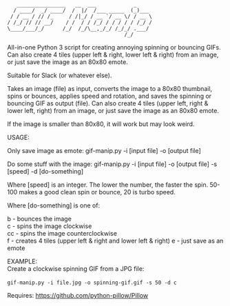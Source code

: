 ```
   ________________   __  ___            _     
  / ____/  _/ ____/  /  |/  /___ _____  (_)___ 
 / / __ / // /_     / /|_/ / __ `/ __ \/ / __ \
/ /_/ // // __/    / /  / / /_/ / / / / / /_/ /
\____/___/_/      /_/  /_/\__,_/_/ /_/_/ .___/ 
                                      /_/      
```

All-in-one Python 3 script for creating annoying spinning or bouncing GIFs. Can also create 4 tiles (upper left & right, lower left & right) from an image, or just save the image as an 80x80 emote.

Suitable for Slack (or whatever else).

Takes an image (file) as input, converts the image to a 80x80 thumbnail, spins or bounces, applies speed and rotation, and saves the spinning or bouncing GIF as output (file). Can also create 4 tiles (upper left, right & lower left, right) from an image, or just save the image as an 80x80 emote.

If the image is smaller than 80x80, it will work but may look weird.

USAGE:

Only save image as emote: gif-manip.py -i [input file] -o [output file]

Do some stuff with the image:
gif-manip.py -i [input file] -o [output file] -s [speed] -d [do-something]

Where [speed] is an integer. The lower the number, the faster the spin. 50-100 makes a good clean spin or bounce, 20 is turbo speed.

Where [do-something] is one of:

b - bounces the image\
c - spins the image clockwise\
cc - spins the image counterclockwise\
f - creates 4 tiles (upper left & right and lower left & right)
e - just save as an emote

EXAMPLE:\
Create a clockwise spinning GIF from a JPG file:\
<br>
```gif-manip.py -i file.jpg -o spinning-gif.gif -s 50 -d c```

Requires: https://github.com/python-pillow/Pillow
